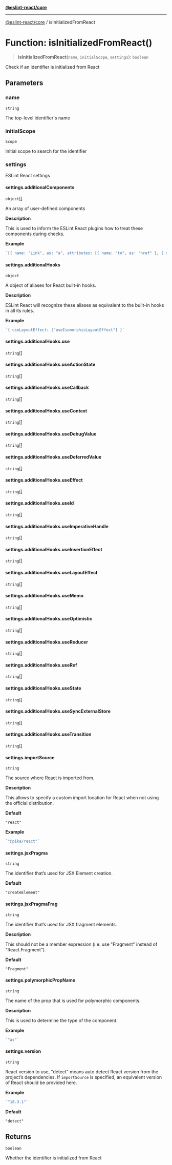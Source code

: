 [**@eslint-react/core**](../README.md)

***

[@eslint-react/core](../README.md) / isInitializedFromReact

# Function: isInitializedFromReact()

> **isInitializedFromReact**(`name`, `initialScope`, `settings`): `boolean`

Check if an identifier is initialized from React

## Parameters

### name

`string`

The top-level identifier's name

### initialScope

`Scope`

Initial scope to search for the identifier

### settings

ESLint React settings

#### settings.additionalComponents

`object`[]

An array of user-defined components

**Description**

This is used to inform the ESLint React plugins how to treat these components during checks.

**Example**

```ts
`[{ name: "Link", as: "a", attributes: [{ name: "to", as: "href" }, { name: "rel", defaultValue: "noopener noreferrer" }] }]`
```

#### settings.additionalHooks

`object`

A object of aliases for React built-in hooks.

**Description**

ESLint React will recognize these aliases as equivalent to the built-in hooks in all its rules.

**Example**

```ts
`{ useLayoutEffect: ["useIsomorphicLayoutEffect"] }`
```

#### settings.additionalHooks.use

`string`[]

#### settings.additionalHooks.useActionState

`string`[]

#### settings.additionalHooks.useCallback

`string`[]

#### settings.additionalHooks.useContext

`string`[]

#### settings.additionalHooks.useDebugValue

`string`[]

#### settings.additionalHooks.useDeferredValue

`string`[]

#### settings.additionalHooks.useEffect

`string`[]

#### settings.additionalHooks.useId

`string`[]

#### settings.additionalHooks.useImperativeHandle

`string`[]

#### settings.additionalHooks.useInsertionEffect

`string`[]

#### settings.additionalHooks.useLayoutEffect

`string`[]

#### settings.additionalHooks.useMemo

`string`[]

#### settings.additionalHooks.useOptimistic

`string`[]

#### settings.additionalHooks.useReducer

`string`[]

#### settings.additionalHooks.useRef

`string`[]

#### settings.additionalHooks.useState

`string`[]

#### settings.additionalHooks.useSyncExternalStore

`string`[]

#### settings.additionalHooks.useTransition

`string`[]

#### settings.importSource

`string`

The source where React is imported from.

**Description**

This allows to specify a custom import location for React when not using the official distribution.

**Default**

`"react"`

**Example**

```ts
`"@pika/react"`
```

#### settings.jsxPragma

`string`

The identifier that’s used for JSX Element creation.

**Default**

`"createElement"`

#### settings.jsxPragmaFrag

`string`

The identifier that’s used for JSX fragment elements.

**Description**

This should not be a member expression (i.e. use "Fragment" instead of "React.Fragment").

**Default**

`"Fragment"`

#### settings.polymorphicPropName

`string`

The name of the prop that is used for polymorphic components.

**Description**

This is used to determine the type of the component.

**Example**

```ts
`"as"`
```

#### settings.version

`string`

React version to use, "detect" means auto detect React version from the project’s dependencies.
If `importSource` is specified, an equivalent version of React should be provided here.

**Example**

```ts
`"18.3.1"`
```

**Default**

`"detect"`

## Returns

`boolean`

Whether the identifier is initialized from React
